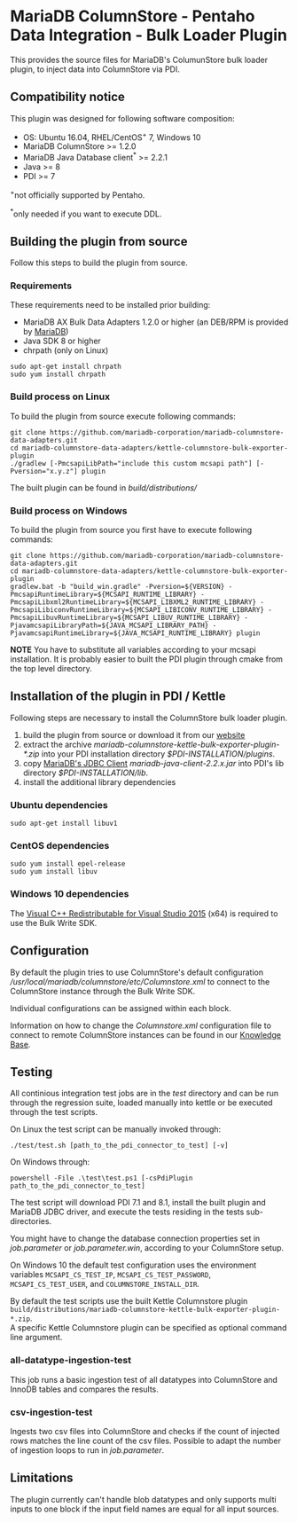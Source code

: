 # MariaDB ColumnStore - Pentaho Data Integration - Bulk Loader Plugin
This provides the source files for MariaDB's ColumunStore bulk loader plugin, to inject data into ColumnStore via PDI.

## Compatibility notice
This plugin was designed for following software composition:
* OS: Ubuntu 16.04, RHEL/CentOS<sup>+</sup> 7, Windows 10
* MariaDB ColumnStore >= 1.2.0 
* MariaDB Java Database client<sup>*</sup> >= 2.2.1 
* Java >= 8 
* PDI >= 7

<sup>+</sup>not officially supported by Pentaho.

<sup>*</sup>only needed if you want to execute DDL.

## Building the plugin from source
Follow this steps to build the plugin from source.

### Requirements
These requirements need to be installed prior building:
* MariaDB AX Bulk Data Adapters 1.2.0 or higher (an DEB/RPM is provided by [MariaDB](https://mariadb.com/downloads/mariadb-ax/data-adapters))
* Java SDK 8 or higher
* chrpath (only on Linux)
```shell
sudo apt-get install chrpath
sudo yum install chrpath
```

### Build process on Linux
To build the plugin from source execute following commands:
```shell
git clone https://github.com/mariadb-corporation/mariadb-columnstore-data-adapters.git
cd mariadb-columnstore-data-adapters/kettle-columnstore-bulk-exporter-plugin
./gradlew [-PmcsapiLibPath="include this custom mcsapi path"] [-Pversion="x.y.z"] plugin
```
The built plugin can be found in _build/distributions/_

### Build process on Windows
To build the plugin from source you first have to execute following commands:
```shell
git clone https://github.com/mariadb-corporation/mariadb-columnstore-data-adapters.git
cd mariadb-columnstore-data-adapters/kettle-columnstore-bulk-exporter-plugin
gradlew.bat -b "build_win.gradle" -Pversion=${VERSION} -PmcsapiRuntimeLibrary=${MCSAPI_RUNTIME_LIBRARY} -PmcsapiLibxml2RuntimeLibrary=${MCSAPI_LIBXML2_RUNTIME_LIBRARY} -PmcsapiLibiconvRuntimeLibrary=${MCSAPI_LIBICONV_RUNTIME_LIBRARY} -PmcsapiLibuvRuntimeLibrary=${MCSAPI_LIBUV_RUNTIME_LIBRARY} -PjavamcsapiLibraryPath=${JAVA_MCSAPI_LIBRARY_PATH} -PjavamcsapiRuntimeLibrary=${JAVA_MCSAPI_RUNTIME_LIBRARY} plugin
```
**NOTE** You have to substitute all variables according to your mcsapi installation. It is probably easier to built the PDI plugin through cmake from the top level directory.

## Installation of the plugin in PDI / Kettle
Following steps are necessary to install the ColumnStore bulk loader plugin.
1. build the plugin from source or download it from our [website](https://mariadb.com/downloads/mariadb-ax/data-adapters)
2. extract the archive _mariadb-columnstore-kettle-bulk-exporter-plugin-*.zip_ into your PDI installation directory _$PDI-INSTALLATION/plugins_.
3. copy [MariaDB's JDBC Client](https://mariadb.com/downloads/mariadb-ax/connector) _mariadb-java-client-2.2.x.jar_ into PDI's lib directory _$PDI-INSTALLATION/lib_.
4. install the additional library dependencies

### Ubuntu dependencies
```shell
sudo apt-get install libuv1
```

### CentOS dependencies
```shell
sudo yum install epel-release
sudo yum install libuv
```

### Windows 10 dependencies
The [Visual C++ Redistributable for Visual Studio 2015](https://www.microsoft.com/en-us/download/details.aspx?id=48145) (x64) is required to use the Bulk Write SDK.

## Configuration
By default the plugin tries to use ColumnStore's default configuration _/usr/local/mariadb/columnstore/etc/Columnstore.xml_ to connect to the ColumnStore instance through the Bulk Write SDK.

Individual configurations can be assigned within each block.

Information on how to change the _Columnstore.xml_ configuration file to connect to remote ColumnStore instances can be found in our  [Knowledge Base](https://mariadb.com/kb/en/library/columnstore-bulk-write-sdk/#environment-configuration).

## Testing
All continious integration test jobs are in the _test_ directory and can be run through the regression suite, loaded manually into kettle or be executed through the test scripts.

On Linux the test script can be manually invoked through:
```shell
./test/test.sh [path_to_the_pdi_connector_to_test] [-v]
```

On Windows through:
```shell
powershell -File .\test\test.ps1 [-csPdiPlugin path_to_the_pdi_connector_to_test]
```

The test script will download PDI 7.1 and 8.1, install the built plugin and MariaDB JDBC driver, and execute the tests residing in the tests sub-directories.

You might have to change the database connection properties set in _job.parameter_ or _job.parameter.win_, according to your ColumnStore setup.

On Windows 10 the default test configuration uses the environment variables ``MCSAPI_CS_TEST_IP``, ``MCSAPI_CS_TEST_PASSWORD``, ``MCSAPI_CS_TEST_USER``, and ``COLUMNSTORE_INSTALL_DIR``.

By default the test scripts use the built Kettle Columnstore plugin ``build/distributions/mariadb-columnstore-kettle-bulk-exporter-plugin-*.zip``.  
A specific Kettle Columnstore plugin can be specified as optional command line argument.

### all-datatype-ingestion-test
This job runs a basic ingestion test of all datatypes into ColumnStore and InnoDB tables and compares the results.

### csv-ingestion-test
Ingests two csv files into ColumnStore and checks if the count of injected rows matches the line count of the csv files. Possible to adapt the number of ingestion loops to run in _job.parameter_.

## Limitations
The plugin currently can't handle blob datatypes and only supports multi inputs to one block if the input field names are equal for all input sources.
